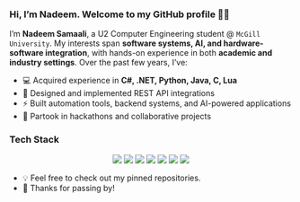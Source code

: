### Hi, I’m Nadeem. Welcome to my GitHub profile 🐱‍🐉

I’m **Nadeem Samaali**, a U2 Computer Engineering student @ `McGill University`. My interests span **software systems, AI, and hardware-software integration**, with hands-on experience in both **academic and industry settings**. Over the past few years, I’ve:  

* 💻 Acquired experience in **C#, .NET, Python, Java, C, Lua**  
* 🔗 Designed and implemented REST API integrations
* ⚡ Built automation tools, backend systems, and AI-powered applications  
* 🤝 Partook in hackathons and collaborative projects  

### Tech Stack
<p align="center">
  <img src="https://img.shields.io/badge/python-3670A0?style=for-the-badge&logo=python&logoColor=ffdd54"/>
  <img src="https://img.shields.io/badge/c-%2300599C.svg?style=for-the-badge&logo=c&logoColor=white"/>
  <img src="https://img.shields.io/badge/c%23-%23239120.svg?style=for-the-badge&logo=c-sharp&logoColor=white"/>
  <img src="https://img.shields.io/badge/.NET-512BD4.svg?style=for-the-badge&logo=dotnet&logoColor=white"/>
  <img src="https://img.shields.io/badge/java-%23ED8B00.svg?style=for-the-badge&logo=openjdk&logoColor=white"/>
  <img src="https://img.shields.io/badge/Lua-%232C2D72.svg?style=for-the-badge&logo=lua&logoColor=white"/>
  <img src="https://img.shields.io/badge/git-%23F05033.svg?style=for-the-badge&logo=git&logoColor=white"/>
</p>

* 💡 Feel free to check out my pinned repositories.  
* 🙏 Thanks for passing by!

